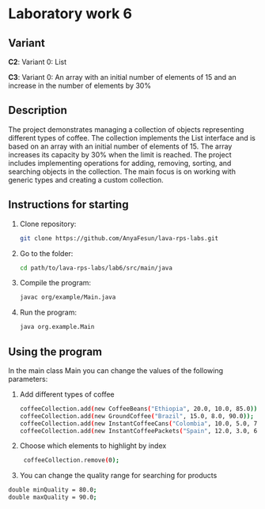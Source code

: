 # Laboratory work 6

## Variant
**C2**: Variant 0: List

**C3**: Variant 0: An array with an initial number of elements of 15 and an increase 
in the number of elements by 30%

## Description
The project demonstrates managing a collection of objects representing different types
of coffee. The collection implements the List interface and is based on an array with
an initial number of elements of 15. The array increases its capacity by 30% when the
limit is reached. The project includes implementing operations for adding, removing, 
sorting, and searching objects in the collection. The main focus is on working with 
generic types and creating a custom collection.

## Instructions for starting
1. Clone repository:
   ```bash
   git clone https://github.com/AnyaFesun/lava-rps-labs.git
2. Go to the folder:
    ```bash
   cd path/to/lava-rps-labs/lab6/src/main/java
3. Compile the program:
    ```bash
   javac org/example/Main.java
4. Run the program:
    ```bash
    java org.example.Main

## Using the program
In the main class Main you can change the values of the following parameters:
1. Add different types of coffee
   ```bash
   coffeeCollection.add(new CoffeeBeans("Ethiopia", 20.0, 10.0, 85.0));
   coffeeCollection.add(new GroundCoffee("Brazil", 15.0, 8.0, 90.0));
   coffeeCollection.add(new InstantCoffeeCans("Colombia", 10.0, 5.0, 75.0, 2.55));
   coffeeCollection.add(new InstantCoffeePackets("Spain", 12.0, 3.0, 60.0, 20));
2. Choose which elements to highlight by index
   ```bash
    coffeeCollection.remove(0);
3.  You can change the quality range for searching for products
   ```bash
   double minQuality = 80.0;
   double maxQuality = 90.0;